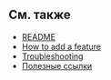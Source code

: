 ## См. также
- [README](./README.md)
- [How to add a feature](./How-to-add-feature.md)
- [Troubleshooting](./Troubleshooting.md)
- [Полезные ссылки](./Useful-links.md) 